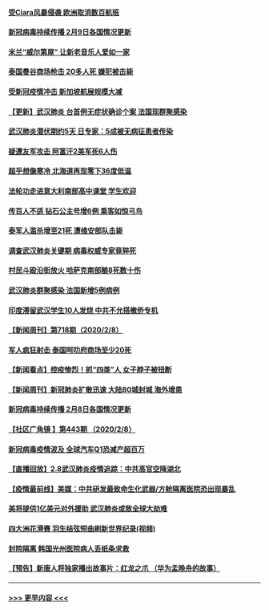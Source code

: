#### [受Ciara风暴侵袭 欧洲取消数百航班](../pages/prog202/a102773357.md?t=02100722) 
#### [新冠病毒持续传播 2月9日各国情况更新](../pages/prog202/a102773346.md?t=02100722) 
#### [米兰“威尔第屋” 让新老音乐人爱如一家](../pages/prog202/a102773245.md?t=02100722) 
#### [泰国曼谷商场枪击 20多人死 嫌犯被击毙](../pages/prog202/a102773230.md?t=02100722) 
#### [受新冠疫情冲击 新加坡航展规模大减](../pages/prog202/a102773207.md?t=02100722) 
#### [【更新】武汉肺炎 台首例无症状确诊个案 法国现群聚感染](../pages/prog202/a102770740.md?t=02100722) 
#### [武汉肺炎潜伏期约5天 日专家：5成被无病征患者传染](../pages/prog202/a102773145.md?t=02100722) 
#### [疑遭友军攻击 阿富汗2美军死6人伤](../pages/prog202/a102773140.md?t=02100722) 
#### [超乎想像寒冷 北海道再现零下36度低温](../pages/prog202/a102773122.md?t=02100722) 
#### [法轮功走进意大利南部高中课堂 学生欢迎](../pages/prog202/a102773105.md?t=02100722) 
#### [传百人不适 钻石公主号增6例 乘客如惊弓鸟](../pages/prog202/a102773051.md?t=02100722) 
#### [泰军人滥杀增至21死 遭维安部队击毙](../pages/prog202/a102772913.md?t=02100722) 
#### [调查武汉肺炎关键期 病毒权威专家竟猝死](../pages/prog202/a102773033.md?t=02100722) 
#### [村民斗殴沿街放火 哈萨克南部酿8死数十伤](../pages/prog202/a102772980.md?t=02100722) 
#### [武汉肺炎群聚感染 法国新增5例病例](../pages/prog202/a102772957.md?t=02100722) 
#### [印度滞留武汉学生10人发烧 中共不允搭撤侨专机](../pages/prog202/a102772946.md?t=02100722) 
#### [【新闻周刊】第718期（2020/2/8）](../pages/prog202/a102772921.md?t=02100722) 
#### [军人疯狂射击 泰国呵叻府商场至少20死](../pages/prog202/a102772833.md?t=02100722) 
#### [【新闻看点】控疫惨烈！抓“四类”人 女子脖子被扭断](../pages/prog202/a102772896.md?t=02100722) 
#### [【新闻周刊】新冠肺炎扩散迅速 大陆80城封城 海外增患](../pages/prog202/a102772852.md?t=02100722) 
#### [新冠病毒持续传播 2月8日各国情况更新](../pages/prog202/a102772826.md?t=02100722) 
#### [【社区广角镜  】第443期  （2020/2/8）](../pages/prog202/a102772736.md?t=02100722) 
#### [新冠病毒疫情波及 全球汽车Q1恐减产超百万](../pages/prog202/a102772695.md?t=02100722) 
#### [【直播回放】2.8武汉肺炎疫情追踪：中共高官空降湖北](../pages/prog202/a102772618.md?t=02100722) 
#### [【疫情最前线】美媒：中共研发最致命生化武器/方舱隔离医院恐出现暴乱](../pages/prog202/a102772439.md?t=02100722) 
#### [美将提供1亿美元对外援助 武汉肺炎或致全球大劫难](../pages/prog202/a102772361.md?t=02100722) 
#### [四大洲花滑赛 羽生结弦短曲刷新世界纪录(视频)](../pages/prog202/a102772341.md?t=02100722) 
#### [封院隔离 韩国光州医院病人丢纸条求救](../pages/prog202/a102772282.md?t=02100722) 
#### [【预告】新唐人将独家播出故事片：红龙之爪 （华为孟晚舟的故事）](../pages/prog202/a102767728.md?t=02100722) 

----
#### [ >>> 更早内容 <<< ](../indexes/prog202-earlier.md)
